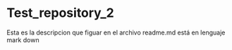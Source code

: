 # Test_repository_2
Esta es la descripcion que figuar en el archivo readme.md está en lenguaje mark down
